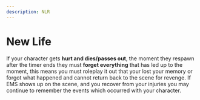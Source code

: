 ```yaml
---
description: NLR
---
```


# New Life

If your character gets **hurt and dies/passes out**, the moment they respawn after the timer ends they must **forget everything** that has led up to the moment, this means you must roleplay it out that your lost your memory or forgot what happened and cannot return back to the scene for revenge. If EMS shows up on the scene, and you recover from your injuries you may continue to remember the events which occurred with your character.


